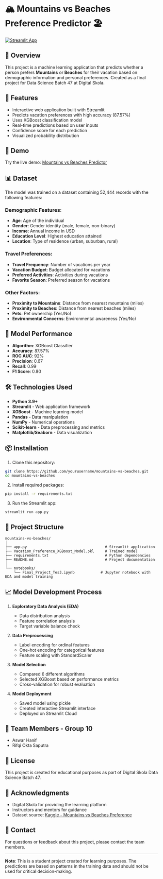 # 🏔️ Mountains vs Beaches Preference Predictor 🏖️

[![Streamlit App](https://static.streamlit.io/badges/streamlit_badge_black_white.svg)](https://your-app-url.streamlit.app)

## 📌 Overview

This project is a machine learning application that predicts whether a person prefers **Mountains** or **Beaches** for their vacation based on demographic information and personal preferences. Created as a final project for Data Science Batch 47 at Digital Skola.

## 🎯 Features

- Interactive web application built with Streamlit
- Predicts vacation preferences with high accuracy (87.57%)
- Uses XGBoost classification model
- Real-time predictions based on user inputs
- Confidence score for each prediction
- Visualized probability distribution

## 🚀 Demo

Try the live demo: [Mountains vs Beaches Predictor](https://your-app-url.streamlit.app)

## 📊 Dataset

The model was trained on a dataset containing 52,444 records with the following features:

### Demographic Features:
- **Age**: Age of the individual
- **Gender**: Gender identity (male, female, non-binary)
- **Income**: Annual income in USD
- **Education Level**: Highest education attained
- **Location**: Type of residence (urban, suburban, rural)

### Travel Preferences:
- **Travel Frequency**: Number of vacations per year
- **Vacation Budget**: Budget allocated for vacations
- **Preferred Activities**: Activities during vacations
- **Favorite Season**: Preferred season for vacations

### Other Factors:
- **Proximity to Mountains**: Distance from nearest mountains (miles)
- **Proximity to Beaches**: Distance from nearest beaches (miles)
- **Pets**: Pet ownership (Yes/No)
- **Environmental Concerns**: Environmental awareness (Yes/No)

## 🤖 Model Performance

- **Algorithm**: XGBoost Classifier
- **Accuracy**: 87.57%
- **ROC AUC**: 92%
- **Precision**: 0.67
- **Recall**: 0.99
- **F1 Score**: 0.80

## 🛠️ Technologies Used

- **Python 3.9+**
- **Streamlit** - Web application framework
- **XGBoost** - Machine learning model
- **Pandas** - Data manipulation
- **NumPy** - Numerical operations
- **Scikit-learn** - Data preprocessing and metrics
- **Matplotlib/Seaborn** - Data visualization

## 📦 Installation

1. Clone this repository:
```bash
git clone https://github.com/yourusername/mountains-vs-beaches.git
cd mountains-vs-beaches
```

2. Install required packages:
```bash
pip install -r requirements.txt
```

3. Run the Streamlit app:
```bash
streamlit run app.py
```

## 📁 Project Structure

```
mountains-vs-beaches/
│
├── app.py                                    # Streamlit application
├── Vacation_Preference_XGBoost_Model.pkl     # Trained model
├── requirements.txt                          # Python dependencies
├── README.md                                 # Project documentation
│
└── notebooks/
    └── Final_Project_Tes3.ipynb            # Jupyter notebook with EDA and model training
```

## 📈 Model Development Process

1. **Exploratory Data Analysis (EDA)**
   - Data distribution analysis
   - Feature correlation analysis
   - Target variable balance check

2. **Data Preprocessing**
   - Label encoding for ordinal features
   - One-hot encoding for categorical features
   - Feature scaling with StandardScaler

3. **Model Selection**
   - Compared 6 different algorithms
   - Selected XGBoost based on performance metrics
   - Cross-validation for robust evaluation

4. **Model Deployment**
   - Saved model using pickle
   - Created interactive Streamlit interface
   - Deployed on Streamlit Cloud

## 👥 Team Members - Group 10

- Aswar Hanif
- Rifqi Okta Saputra


## 📝 License

This project is created for educational purposes as part of Digital Skola Data Science Batch 47.

## 🙏 Acknowledgments

- Digital Skola for providing the learning platform
- Instructors and mentors for guidance
- Dataset source: [Kaggle - Mountains vs Beaches Preference](https://www.kaggle.com/datasets/jahnavipalival/mountains-vs-beaches-preference)

## 📧 Contact

For questions or feedback about this project, please contact the team members.

---

**Note**: This is a student project created for learning purposes. The predictions are based on patterns in the training data and should not be used for critical decision-making.
